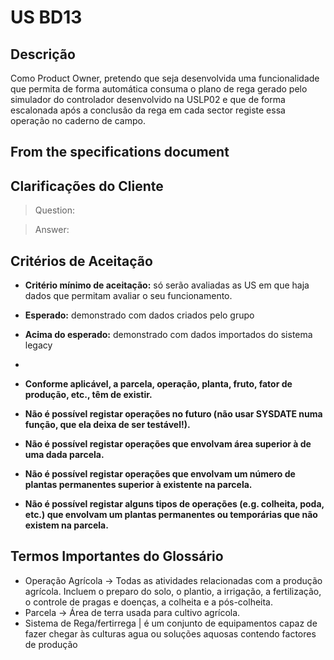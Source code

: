 # US BD13

## Descrição

Como Product Owner, pretendo que seja desenvolvida uma funcionalidade que permita de forma automática consuma o plano de rega gerado pelo simulador do controlador desenvolvido na USLP02 e que de forma escalonada após a conclusão da rega em cada sector registe essa operação no caderno de campo.

## From the specifications document

>

## Clarificações do Cliente

>Question:

>Answer:


## Critérios de Aceitação

- **Critério mínimo de aceitação:** só serão avaliadas as US em que haja dados que permitam avaliar o seu funcionamento.

- **Esperado:** demonstrado com dados criados pelo grupo

- **Acima do esperado:** demonstrado com dados importados do sistema legacy
-
- **Conforme aplicável, a parcela, operação, planta, fruto, fator de produção, etc., têm de existir.**
- **Não é possível registar operações no futuro (não usar SYSDATE numa função, que ela deixa de ser testável!).**
- **Não é possível registar operações que envolvam área superior à de uma dada parcela.**
- **Não é possível registar operações que envolvam um número de plantas permanentes superior à existente na parcela.**
- **Não é possível registar alguns tipos de operações (e.g. colheita, poda, etc.) que envolvam um plantas permanentes ou temporárias que não existem na parcela.**


## Termos Importantes do Glossário

- Operação Agrícola -> Todas as atividades relacionadas com a produção agrícola. Incluem o preparo do solo, o plantio, a irrigação, a fertilização, o controle de pragas e doenças, a colheita e a pós-colheita.
- Parcela -> Área de terra usada para cultivo agrícola.
- Sistema de Rega/fertirrega | é um conjunto de equipamentos capaz de fazer chegar às culturas agua ou soluções aquosas contendo factores de produção



